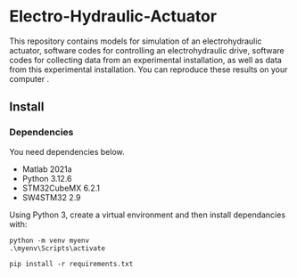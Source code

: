 # Electro-Hydraulic-Actuator
This repository contains models for simulation of an electrohydraulic actuator, software codes for controlling an electrohydraulic drive, software codes for collecting data from an experimental installation, as well as data from this experimental installation.
You can reproduce these results on your computer .

## Install
### Dependencies
You need dependencies below.
* Matlab 2021a
* Python 3.12.6 
* STM32CubeMX 6.2.1
* SW4STM32 2.9

Using Python 3, create a virtual environment and then install dependancies with:
```
python -m venv myenv
.\myenv\Scripts\activate
```

```
pip install -r requirements.txt
```